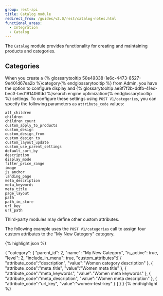 ```yaml
---
group: rest-api
title: Catalog module
redirect_from: /guides/v2.0/rest/catalog-notes.html
functional_areas:
  - Integration
  - Catalog
---
```


The `Catalog` module provides functionality for creating and maintaining products and categories.

## Categories

When you create a {% glossarytooltip 50e49338-1e6c-4473-8527-9e401d67ea2b %}category{% endglossarytooltip %} from Admin, you have the option to configure display and {% glossarytooltip ae8f7f2b-ddfb-41ed-bec3-bed191406fdd %}search engine optimization{% endglossarytooltip %} settings. To configure these settings using `POST V1/categories`, you can specify the following parameters as `attribute_code` values:

```
all_children
children
children_count
custom_apply_to_products
custom_design
custom_design_from
custom_design_to
custom_layout_update
custom_use_parent_settings
default_sort_by
description
display_mode
filter_price_range
image
is_anchor
landing_page
meta_description
meta_keywords
meta_title
page_layout
path
path_in_store
url_key
url_path
```

Third-party modules may define other custom attributes.

The following example uses the `POST V1/categories` call to assign four custom attributes to the "My New Category" category.

{% highlight json %}

{
"category": {
    "parent_id": 2,
    "name": "My New Category",
    "is_active": true,
    "level": 2,
    "include_in_menu": true,
    "custom_attributes":[
         {
            "attribute_code":"description",
            "value":"Women category description"
         },
         {
            "attribute_code":"meta_title",
            "value":"Women meta title"
         },
         {
            "attribute_code":"meta_keywords",
            "value":"Women meta keywords"
         },
         {
            "attribute_code":"meta_description",
            "value":"Women meta description"
         },
         {
            "attribute_code":"url_key",
            "value":"women-test-key"
         }
      ]
    }
}
{% endhighlight %}

